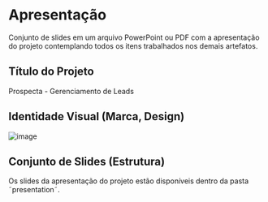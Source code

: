 # Apresentação

Conjunto de slides em um arquivo PowerPoint ou PDF com a apresentação do projeto contemplando todos os itens trabalhados nos demais artefatos.

## Título do Projeto

Prospecta - Gerenciamento de Leads

## Identidade Visual (Marca, Design)

![image](https://github.com/ICEI-PUC-Minas-PMV-ADS/pmv-ads-2023-2-e2-proj-int-t3-prospecta/assets/123324372/3a7ed961-0a85-488f-b24f-2b17e253f1a3)

## Conjunto de Slides (Estrutura)

Os slides da apresentação do projeto estão disponíveis dentro da pasta ˜presentation˜.

